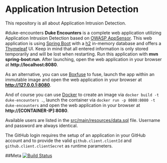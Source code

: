 Application Intrusion Detection
============
This repository is all about Application Intrusion Detection.

#duke-encounters
**Duke Encounters** is a complete web application utilizing Application Intrusion Detection based on [OWASP AppSensor](http://appsensor.org). This web application is using [Spring Boot](http://projects.spring.io/spring-boot) with a [h2](http://www.h2database.com) in-memory database and offers a [Thymeleaf](http://www.thymeleaf.org) UI. Keep in mind that all entered information is only stored temporarily and will be lost when restarting. Run this application with **mvn spring-boot:run**. After launching, open the web application in your browser at **http://localhost:8080**.

As an alternative, you can use [Boxfuse](https://boxfuse.com) to fuse, launch the app within an immutable image and open the web application in your browser at **http://127.0.0.1:8080**.

And of course you can use [Docker](https://www.docker.com) to create an image via `docker build -t duke-encounters .`, launch the container via `docker run -p 8080:8080 -t duke-encounters` and open the web application in your browser at **http://[CONTAINER-IP]:8080**.

Available users are listed in the [src/main/resources/data.sql](https://github.com/dschadow/ApplicationIntrusionDetection/blob/master/duke-encounters/src/main/resources/data.sql) file. Username and password are always identical.

The GitHub login requires the setup of an application in your GitHub account and to provide the valid `github.client.clientId` and `github.client.clientSecret` as runtime parameters.

##Meta
[![Build Status](https://travis-ci.org/dschadow/ApplicationIntrusionDetection.svg)](https://travis-ci.org/dschadow/ApplicationIntrusionDetection)
